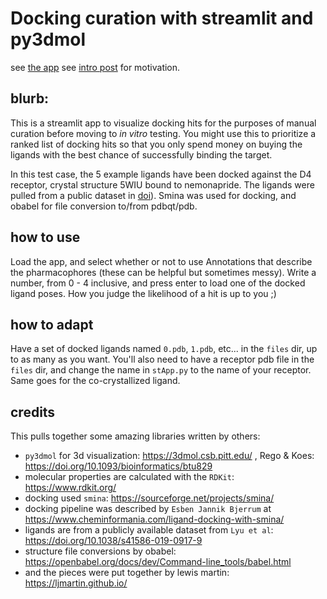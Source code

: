 # Docking curation with streamlit and py3dmol

see [the app](https://share.streamlit.io/ljmartin/dockviz/main/stApp.py)
see [intro post](https://ljmartin.github.io/sideprojects/dockviz.html) for motivation.

## blurb:
This is a streamlit app to visualize docking hits for the purposes of manual curation before moving to _in vitro_ testing. You might use this to prioritize a ranked list of docking hits so that you only spend money on buying the ligands with the best chance of successfully binding the target.

In this test case, the 5 example ligands have been docked against the D4 receptor, crystal structure 5WIU bound to nemonapride. The ligands were pulled from a public dataset in [doi](https://doi.org/10.1038/s41586-019-0917-9)). Smina was used for docking, and obabel for file conversion to/from pdbqt/pdb.

## how to use
Load the app, and select whether or not to use Annotations that describe the pharmacophores (these can be helpful but sometimes messy). Write a number, from 0 - 4 inclusive, and press enter to load one of the docked ligand poses. How you judge the likelihood of a hit is up to you ;)

## how to adapt
Have a set of docked ligands named `0.pdb`, `1.pdb`, etc... in the `files` dir, up to as many as you want. You'll also need to have a receptor pdb file in the `files` dir, and change the name in `stApp.py` to the name of your receptor. Same goes for the co-crystallized ligand.

## credits
This pulls together some amazing libraries written by others:

- `py3dmol` for 3d visualization: https://3dmol.csb.pitt.edu/ , Rego & Koes: https://doi.org/10.1093/bioinformatics/btu829
- molecular properties are calculated with the `RDKit`: https://www.rdkit.org/
- docking used `smina`: https://sourceforge.net/projects/smina/
- docking pipeline was described by `Esben Jannik Bjerrum` at https://www.cheminformania.com/ligand-docking-with-smina/
- ligands are from a publicly available dataset from `Lyu et al`: https://doi.org/10.1038/s41586-019-0917-9
- structure file conversions by obabel: https://openbabel.org/docs/dev/Command-line_tools/babel.html
- and the pieces were put together by lewis martin: https://ljmartin.github.io/
